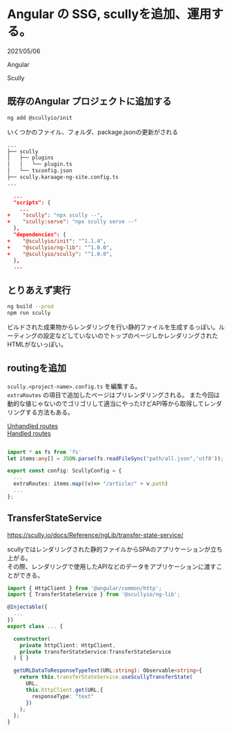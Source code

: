 # Angular の SSG, scullyを追加、運用する。
<div class="info">
  <p class="info__date">
    2021/05/06
  </p>
  <div class="info__tags">
    <p class="info__tags__one">Angular</p>
    <p class="info__tags__one">Scully</p>
  </div>
</div>


## 既存のAngular プロジェクトに追加する
```bash
ng add @scullyio/init
```

いくつかのファイル、フォルダ、package.jsonの更新がされる

```bash
...
├── scully
│   ├── plugins
│   │   └── plugin.ts
│   └── tsconfig.json
├── scully.karaage-ng-site.config.ts
...
```


```JSON
  ...
  "scripts": {
    ...
+    "scully": "npx scully --",
+    "scully:serve": "npx scully serve --"
  },
  "dependencies": {
+    "@scullyio/init": "^1.1.4",
+    "@scullyio/ng-lib": "^1.0.0",
+    "@scullyio/scully": "^1.0.0",
  },
  ...
```

## とりあえず実行
```bash
ng build --prod
npm run scully
```

ビルドされた成果物からレンダリングを行い静的ファイルを生成するっぽい。ルーティングの設定などしていないのでトップのページしかレンダリングされたHTMLがないっぽい。

## routingを追加

`scully.<project-name>.config.ts` を編集する。  
`extraRoutes` の項目で追加したページはプリレンダリングされる。
また今回は動的な値じゃないのでゴリゴリして適当にやったけどAPI等から取得してレンダリングする方法もある。

[Unhandled routes](https://scully.io/docs/concepts/unhandled-routes/)  
[Handled routes](https://scully.io/docs/concepts/handled-routes/)

```typescript

import * as fs from 'fs'
let items:any[] = JSON.parse(fs.readFileSync("path/all.json",'utf8'));

export const config: ScullyConfig = {
  ...
  extraRoutes: items.map((v)=> "/article/" + v.path)
  ...
};
```

## TransferStateService
https://scully.io/docs/Reference/ngLib/transfer-state-service/

scullyではレンダリングされた静的ファイルからSPAのアプリケーションが立ち上がる。  
その際、レンダリングで使用したAPIなどのデータをアプリケーションに渡すことができる。

```typescript
import { HttpClient } from '@angular/common/http';
import { TransferStateService } from '@scullyio/ng-lib';

@Injectable({
  ...
})
export class ... {

  constructor(
    private httpClient: HttpClient,
    private transferStateService:TransferStateService
  ) { }

  getURLDataToResponseTypeText(URL:string): Observable<string>{
    return this.transferStateService.useScullyTransferState(
      URL,
      this.httpClient.get(URL,{
        responseType: "text"
      })
    );
  };
}


```
